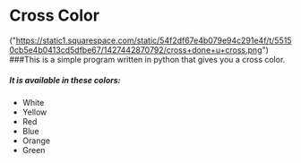 # Cross Color

("https://static1.squarespace.com/static/54f2df67e4b079e94c291e4f/t/55150cb5e4b0413cd5dfbe67/1427442870792/cross+done+u+cross.png")
###This is a simple program written in python that gives you a cross color.

##### It is available in these colors:
* White
* Yellow
* Red
* Blue
* Orange
* Green

